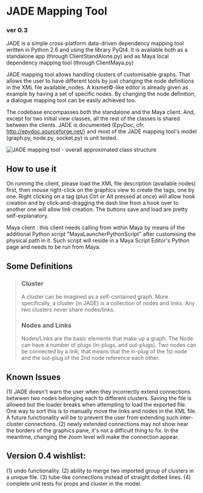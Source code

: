 # JADE Mapping Tool
### ver 0.3

JADE is a simple cross-platform data-driven dependency mapping tool written in Python 2.6 and using the library PyQt4.
It is available both as a standalone app (through ClientStandAlone.py) and as Maya local dependency mapping tool
(through ClientMaya.py)

JADE mapping tool allows handling clusters of customisable graphs. That allows the user to have different tools by just changing
the node definitions in the XML file available_nodes. A kismet©-like editor is already given as example by having a set of
specific nodes. By changing the node definition, a dialogue mapping tool can be easily achieved too.

The codebase encompasses both the standalone and the Maya client. And, except for two initial view classes, all the rest of the
classes is shared between the clients. JADE is documented (EpyDoc, cfr. http://epydoc.sourceforge.net/) and most of the JADE mapping
tool's model (graph.py, node.py, socket.py) is unit tested.

![JADE mapping tool - overall approximated class structure](http://www.stc0.co.uk/JADE_classes_rough_structure.jpg)

## How to use it
On running the client, please load the XML file description (available nodes) first, then mouse right-click
on the graphics view to create the tags, one by one. Right clicking on a tag (plus Ctrl or Alt pressed at once)
will allow hook creation and by click-and-dragging the dash line from a hook over to another one will allow link creation.
The buttons save and load are pretty self-explanatory.

Maya client : this client needs calling from within Maya by means of the additional Python script "MayaLauncherPythonScript" after
customising the physical path in it. Such script will reside in a Maya Script Editor's Python page and needs to be run from Maya.

## Some Definitions
> ### Cluster
> A cluster can be imagined as a self-contained graph. More specifically, a cluster (in JADE) is a collection of nodes and links.
> Any two clusters never share nodes/links.
> ### Nodes and Links
> Nodes/Links are the basic elements that make up a graph. The Node can have a number of plugs (in-plugs, and out-plugs).
> Two nodes can be connected by a link, that means that the in-plug of the 1st node and the out-plug of the 2nd node reference each other.



## Known Issues
(1) JADE doesn't warn the user when they incorrectly extend connections betwwen two nodes belonging each to different clusters.
Saving the file is allowed but the loader breaks when attempting to load the exported file. One way to sort this is to manually
move the links and nodes in the XML file. A future functionality will be to prevent the user from extending such inter-cluster
connections.
(2) newly extended connections may not show near the borders of the graphics pane, it's not a difficult thing to fix.
In the meantime, changing the zoom level will make the connection appear.


## Version 0.4 wishlist:
(1) undo functionality.
(2) ability to merge two imported group of clusters in a unique file.
(3) tube-like connections instead of straight dotted lines.
(4) complete unit tests for props and cluster in the model.


